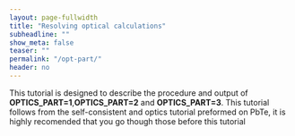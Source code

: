 ```yaml
---
layout: page-fullwidth
title: "Resolving optical calculations"
subheadline: ""
show_meta: false
teaser: ""
permalink: "/opt-part/"
header: no
---
```


This tutorial is designed to describe the procedure and output of **OPTICS_PART=1**,**OPTICS_PART=2** and **OPTICS_PART=3**. This tutorial follows from the self-consistent and optics tutorial preformed on PbTe, it is highly recomended that you go though those before this tutorial
